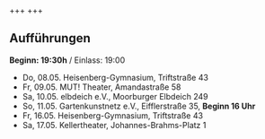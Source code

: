 +++
+++
## Aufführungen
**Beginn: 19:30h** / Einlass: 19:00  
- Do, 08.05. Heisenberg-Gymnasium, Triftstraße 43
- Fr, 09.05. MUT! Theater, Amandastraße 58
- Sa, 10.05. elbdeich e.V., Moorburger Elbdeich 249
- So, 11.05. Gartenkunstnetz e.V., Eifflerstraße 35, **Beginn 16 Uhr**
- Fr, 16.05. Heisenberg-Gymnasium, Triftstraße 43
- Sa, 17.05. Kellertheater, Johannes-Brahms-Platz 1
